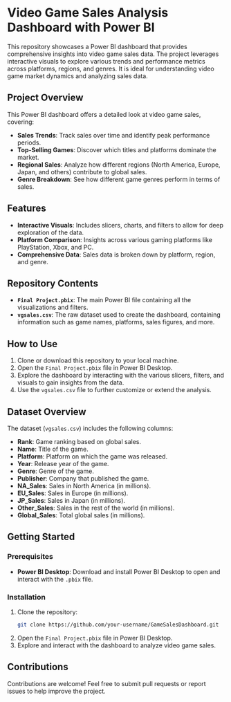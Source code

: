 # Video Game Sales Analysis Dashboard with Power BI

This repository showcases a Power BI dashboard that provides comprehensive insights into video game sales data. The project leverages interactive visuals to explore various trends and performance metrics across platforms, regions, and genres. It is ideal for understanding video game market dynamics and analyzing sales data.

## Project Overview

This Power BI dashboard offers a detailed look at video game sales, covering:
- **Sales Trends**: Track sales over time and identify peak performance periods.
- **Top-Selling Games**: Discover which titles and platforms dominate the market.
- **Regional Sales**: Analyze how different regions (North America, Europe, Japan, and others) contribute to global sales.
- **Genre Breakdown**: See how different game genres perform in terms of sales.

## Features
- **Interactive Visuals**: Includes slicers, charts, and filters to allow for deep exploration of the data.
- **Platform Comparison**: Insights across various gaming platforms like PlayStation, Xbox, and PC.
- **Comprehensive Data**: Sales data is broken down by platform, region, and genre.

## Repository Contents
- **`Final Project.pbix`**: The main Power BI file containing all the visualizations and filters.
- **`vgsales.csv`**: The raw dataset used to create the dashboard, containing information such as game names, platforms, sales figures, and more.

## How to Use
1. Clone or download this repository to your local machine.
2. Open the `Final Project.pbix` file in Power BI Desktop.
3. Explore the dashboard by interacting with the various slicers, filters, and visuals to gain insights from the data.
4. Use the `vgsales.csv` file to further customize or extend the analysis.

## Dataset Overview
The dataset (`vgsales.csv`) includes the following columns:
- **Rank**: Game ranking based on global sales.
- **Name**: Title of the game.
- **Platform**: Platform on which the game was released.
- **Year**: Release year of the game.
- **Genre**: Genre of the game.
- **Publisher**: Company that published the game.
- **NA_Sales**: Sales in North America (in millions).
- **EU_Sales**: Sales in Europe (in millions).
- **JP_Sales**: Sales in Japan (in millions).
- **Other_Sales**: Sales in the rest of the world (in millions).
- **Global_Sales**: Total global sales (in millions).

## Getting Started
### Prerequisites
- **Power BI Desktop**: Download and install Power BI Desktop to open and interact with the `.pbix` file.

### Installation
1. Clone the repository:
   ```bash
   git clone https://github.com/your-username/GameSalesDashboard.git
   ```
2. Open the `Final Project.pbix` file in Power BI Desktop.
3. Explore and interact with the dashboard to analyze video game sales.

## Contributions
Contributions are welcome! Feel free to submit pull requests or report issues to help improve the project.
